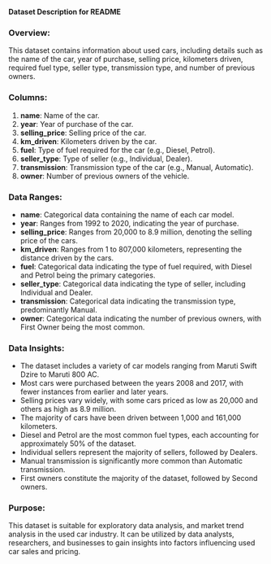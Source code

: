 **Dataset Description for README**

### Overview:
This dataset contains information about used cars, including details such as the name of the car, year of purchase, selling price, kilometers driven, required fuel type, seller type, transmission type, and number of previous owners.

### Columns:
1. **name**: Name of the car.
2. **year**: Year of purchase of the car.
3. **selling_price**: Selling price of the car.
4. **km_driven**: Kilometers driven by the car.
5. **fuel**: Type of fuel required for the car (e.g., Diesel, Petrol).
6. **seller_type**: Type of seller (e.g., Individual, Dealer).
7. **transmission**: Transmission type of the car (e.g., Manual, Automatic).
8. **owner**: Number of previous owners of the vehicle.

### Data Ranges:
- **name**: Categorical data containing the name of each car model.
- **year**: Ranges from 1992 to 2020, indicating the year of purchase.
- **selling_price**: Ranges from 20,000 to 8.9 million, denoting the selling price of the cars.
- **km_driven**: Ranges from 1 to 807,000 kilometers, representing the distance driven by the cars.
- **fuel**: Categorical data indicating the type of fuel required, with Diesel and Petrol being the primary categories.
- **seller_type**: Categorical data indicating the type of seller, including Individual and Dealer.
- **transmission**: Categorical data indicating the transmission type, predominantly Manual.
- **owner**: Categorical data indicating the number of previous owners, with First Owner being the most common.

### Data Insights:
- The dataset includes a variety of car models ranging from Maruti Swift Dzire to Maruti 800 AC.
- Most cars were purchased between the years 2008 and 2017, with fewer instances from earlier and later years.
- Selling prices vary widely, with some cars priced as low as 20,000 and others as high as 8.9 million.
- The majority of cars have been driven between 1,000 and 161,000 kilometers.
- Diesel and Petrol are the most common fuel types, each accounting for approximately 50% of the dataset.
- Individual sellers represent the majority of sellers, followed by Dealers.
- Manual transmission is significantly more common than Automatic transmission.
- First owners constitute the majority of the dataset, followed by Second owners. 

### Purpose:
This dataset is suitable for exploratory data analysis, and market trend analysis in the used car industry. It can be utilized by data analysts, researchers, and businesses to gain insights into factors influencing used car sales and pricing.